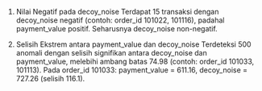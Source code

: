 1. Nilai Negatif pada decoy_noise
   Terdapat 15 transaksi dengan decoy_noise negatif (contoh: order_id 101022, 101116), padahal payment_value positif. Seharusnya decoy_noise non-negatif.

2. Selisih Ekstrem antara payment_value dan decoy_noise
   Terdeteksi 500 anomali dengan selisih signifikan antara decoy_noise dan payment_value, melebihi ambang batas 74.98 (contoh: order_id 101033, 101113). Pada order_id 101033: payment_value = 611.16, decoy_noise = 727.26 (selisih 116.1).
